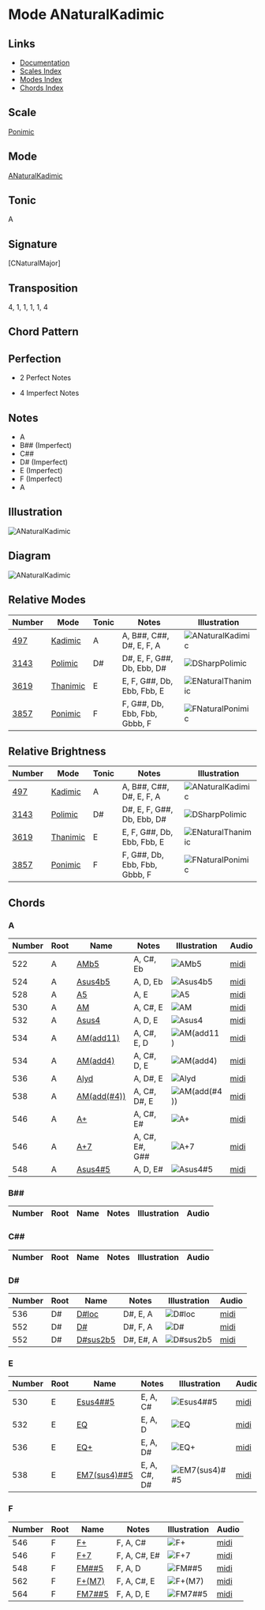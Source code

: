 # Mode ANaturalKadimic

## Links

- [Documentation](README.md)
- [Scales Index](Scales.md)
- [Modes Index](Modes.md)
- [Chords Index](Chords.md)

## Scale

[Ponimic](ScalePonimic.md)

## Mode

[ANaturalKadimic](ModeANaturalKadimic.md)

## Tonic

A

## Signature

[CNaturalMajor]

## Transposition

4, 1, 1, 1, 1, 4

## Chord Pattern



## Perfection

 - 2 Perfect Notes

 - 4 Imperfect Notes

## Notes

- A
- B## (Imperfect)
- C##
- D# (Imperfect)
- E (Imperfect)
- F (Imperfect)
- A

## Illustration

![ANaturalKadimic](ModeANaturalKadimic.png)

## Diagram

![ANaturalKadimic](CircleModeANaturalKadimic.png)

## Relative Modes

| Number | Mode | Tonic | Notes | Illustration |
|--------|------|-------|-------|--------------|
| [497](https://ianring.com/musictheory/scales/497) | [Kadimic](ModeKadimic.md) | A | A, B##, C##, D#, E, F, A | ![ANaturalKadimic](ModeANaturalKadimic.png) |
| [3143](https://ianring.com/musictheory/scales/3143) | [Polimic](ModePolimic.md) | D# | D#, E, F, G##, Db, Ebb, D# | ![DSharpPolimic](ModeDSharpPolimic.png) |
| [3619](https://ianring.com/musictheory/scales/3619) | [Thanimic](ModeThanimic.md) | E | E, F, G##, Db, Ebb, Fbb, E | ![ENaturalThanimic](ModeENaturalThanimic.png) |
| [3857](https://ianring.com/musictheory/scales/3857) | [Ponimic](ModePonimic.md) | F | F, G##, Db, Ebb, Fbb, Gbbb, F | ![FNaturalPonimic](ModeFNaturalPonimic.png) |
## Relative Brightness

| Number | Mode | Tonic | Notes | Illustration |
|--------|------|-------|-------|--------------|
| [497](https://ianring.com/musictheory/scales/497) | [Kadimic](ModeKadimic.md) | A | A, B##, C##, D#, E, F, A | ![ANaturalKadimic](CircleModeANaturalKadimic.png) |
| [3143](https://ianring.com/musictheory/scales/3143) | [Polimic](ModePolimic.md) | D# | D#, E, F, G##, Db, Ebb, D# | ![DSharpPolimic](CircleModeDSharpPolimic.png) |
| [3619](https://ianring.com/musictheory/scales/3619) | [Thanimic](ModeThanimic.md) | E | E, F, G##, Db, Ebb, Fbb, E | ![ENaturalThanimic](CircleModeENaturalThanimic.png) |
| [3857](https://ianring.com/musictheory/scales/3857) | [Ponimic](ModePonimic.md) | F | F, G##, Db, Ebb, Fbb, Gbbb, F | ![FNaturalPonimic](CircleModeFNaturalPonimic.png) |

## Chords

### A

| Number | Root | Name | Notes | Illustration | Audio |
|--------|------|------|-------|--------------|-------|
| 522 | A | [AMb5](ChordANaturalMajorFlatFifth.md) | A, C#, Eb | ![AMb5](ChordANaturalMajorFlatFifthRootPosition.png) | [midi](ChordANaturalMajorFlatFifthRootPosition.mid) |
| 524 | A | [Asus4b5](ChordANaturalSuspendedFourthFlatFifth.md) | A, D, Eb | ![Asus4b5](ChordANaturalSuspendedFourthFlatFifthRootPosition.png) | [midi](ChordANaturalSuspendedFourthFlatFifthRootPosition.mid) |
| 528 | A | [A5](ChordANaturalPowerChord.md) | A, E | ![A5](ChordANaturalPowerChordRootPosition.png) | [midi](ChordANaturalPowerChordRootPosition.mid) |
| 530 | A | [AM](ChordANaturalMajor.md) | A, C#, E | ![AM](ChordANaturalMajorRootPosition.png) | [midi](ChordANaturalMajorRootPosition.mid) |
| 532 | A | [Asus4](ChordANaturalSuspendedFourth.md) | A, D, E | ![Asus4](ChordANaturalSuspendedFourthRootPosition.png) | [midi](ChordANaturalSuspendedFourthRootPosition.mid) |
| 534 | A | [AM(add11)](ChordANaturalMajorAddEleventh.md) | A, C#, E, D | ![AM(add11)](ChordANaturalMajorAddEleventhRootPosition.png) | [midi](ChordANaturalMajorAddEleventhRootPosition.mid) |
| 534 | A | [AM(add4)](ChordANaturalMajorAddFourth.md) | A, C#, D, E | ![AM(add4)](ChordANaturalMajorAddFourthRootPosition.png) | [midi](ChordANaturalMajorAddFourthRootPosition.mid) |
| 536 | A | [Alyd](ChordANaturalLydian.md) | A, D#, E | ![Alyd](ChordANaturalLydianRootPosition.png) | [midi](ChordANaturalLydianRootPosition.mid) |
| 538 | A | [AM(add(#4))](ChordANaturalMajorAddSharpFourth.md) | A, C#, D#, E | ![AM(add(#4))](ChordANaturalMajorAddSharpFourthRootPosition.png) | [midi](ChordANaturalMajorAddSharpFourthRootPosition.mid) |
| 546 | A | [A+](ChordANaturalAugmented.md) | A, C#, E# | ![A+](ChordANaturalAugmentedRootPosition.png) | [midi](ChordANaturalAugmentedRootPosition.mid) |
| 546 | A | [A+7](ChordANaturalAugmentedAugmentedSeventh.md) | A, C#, E#, G## | ![A+7](ChordANaturalAugmentedAugmentedSeventhRootPosition.png) | [midi](ChordANaturalAugmentedAugmentedSeventhRootPosition.mid) |
| 548 | A | [Asus4#5](ChordANaturalSuspendedFourthSharpFifth.md) | A, D, E# | ![Asus4#5](ChordANaturalSuspendedFourthSharpFifthRootPosition.png) | [midi](ChordANaturalSuspendedFourthSharpFifthRootPosition.mid) |

### B##

| Number | Root | Name | Notes | Illustration | Audio |
|--------|------|------|-------|--------------|-------|

### C##

| Number | Root | Name | Notes | Illustration | Audio |
|--------|------|------|-------|--------------|-------|

### D#

| Number | Root | Name | Notes | Illustration | Audio |
|--------|------|------|-------|--------------|-------|
| 536 | D# | [D#loc](ChordDSharpLocrian.md) | D#, E, A | ![D#loc](ChordDSharpLocrianRootPosition.png) | [midi](ChordDSharpLocrianRootPosition.mid) |
| 552 | D# | [D#](ChordDSharpDiminishedFlatThird.md) | D#, F, A | ![D#](ChordDSharpDiminishedFlatThirdRootPosition.png) | [midi](ChordDSharpDiminishedFlatThirdRootPosition.mid) |
| 552 | D# | [D#sus2b5](ChordDSharpSuspendedSecondFlatFifth.md) | D#, E#, A | ![D#sus2b5](ChordDSharpSuspendedSecondFlatFifthRootPosition.png) | [midi](ChordDSharpSuspendedSecondFlatFifthRootPosition.mid) |

### E

| Number | Root | Name | Notes | Illustration | Audio |
|--------|------|------|-------|--------------|-------|
| 530 | E | [Esus4##5](ChordENaturalSuspendedFourthDoubleSharpFifth.md) | E, A, C# | ![Esus4##5](ChordENaturalSuspendedFourthDoubleSharpFifthRootPosition.png) | [midi](ChordENaturalSuspendedFourthDoubleSharpFifthRootPosition.mid) |
| 532 | E | [EQ](ChordENaturalQuartal.md) | E, A, D | ![EQ](ChordENaturalQuartalRootPosition.png) | [midi](ChordENaturalQuartalRootPosition.mid) |
| 536 | E | [EQ+](ChordENaturalQuartalAugmented.md) | E, A, D# | ![EQ+](ChordENaturalQuartalAugmentedRootPosition.png) | [midi](ChordENaturalQuartalAugmentedRootPosition.mid) |
| 538 | E | [EM7(sus4)##5](ChordENaturalMajorSeventhSuspendedFourthDoubleSharpFifth.md) | E, A, C#, D# | ![EM7(sus4)##5](ChordENaturalMajorSeventhSuspendedFourthDoubleSharpFifthRootPosition.png) | [midi](ChordENaturalMajorSeventhSuspendedFourthDoubleSharpFifthRootPosition.mid) |

### F

| Number | Root | Name | Notes | Illustration | Audio |
|--------|------|------|-------|--------------|-------|
| 546 | F | [F+](ChordFNaturalAugmented.md) | F, A, C# | ![F+](ChordFNaturalAugmentedRootPosition.png) | [midi](ChordFNaturalAugmentedRootPosition.mid) |
| 546 | F | [F+7](ChordFNaturalAugmentedAugmentedSeventh.md) | F, A, C#, E# | ![F+7](ChordFNaturalAugmentedAugmentedSeventhRootPosition.png) | [midi](ChordFNaturalAugmentedAugmentedSeventhRootPosition.mid) |
| 548 | F | [FM##5](ChordFNaturalMajorDoubleSharpFifth.md) | F, A, D | ![FM##5](ChordFNaturalMajorDoubleSharpFifthRootPosition.png) | [midi](ChordFNaturalMajorDoubleSharpFifthRootPosition.mid) |
| 562 | F | [F+(M7)](ChordFNaturalAugmentedMajorSeventh.md) | F, A, C#, E | ![F+(M7)](ChordFNaturalAugmentedMajorSeventhRootPosition.png) | [midi](ChordFNaturalAugmentedMajorSeventhRootPosition.mid) |
| 564 | F | [FM7##5](ChordFNaturalMajorSeventhDoubleSharpFifth.md) | F, A, D, E | ![FM7##5](ChordFNaturalMajorSeventhDoubleSharpFifthRootPosition.png) | [midi](ChordFNaturalMajorSeventhDoubleSharpFifthRootPosition.mid) |

